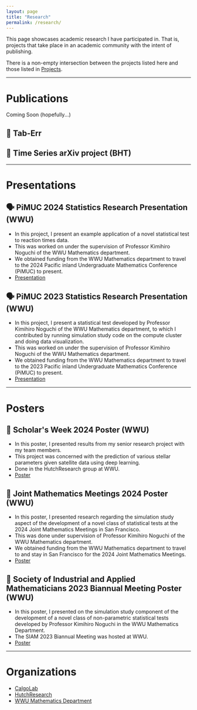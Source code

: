```yaml
---
layout: page
title: "Research"
permalink: /research/
---
```


This page showcases academic research I have participated in. That is, projects that take place in an academic community with the intent of publishing.

There is a non-empty intersection between the projects listed here and those listed in [Projects](projects.md).

---

# Publications

Coming Soon (hopefully...)

## 📝 Tab-Err

## 📝 Time Series arXiv project (BHT)

---

# Presentations

## 🗣️ PiMUC 2024 Statistics Research Presentation (WWU)

- In this project, I present an example application of a novel statistical test to reaction times data.
- This was worked on under the supervision of Professor Kimihiro Noguchi of the WWU Mathematics department.
- We obtained funding from the WWU Mathematics department to travel to the 2024 Pacific inland Undergraduate Mathematics Conference (PiMUC) to present.
- [Presentation](reports/PiMUC_2024_Presentation_Chandler.pdf)

## 🗣️ PiMUC 2023 Statistics Research Presentation (WWU)

- In this project, I present a statistical test developed by Professor Kimihiro Noguchi of the WWU Mathematics department, to which I contributed by running simulation study code on the compute cluster and doing data visualization.
- This was worked on under the supervision of Professor Kimihiro Noguchi of the WWU Mathematics department.
- We obtained funding from the WWU Mathematics department to travel to the 2023 Pacific inland Undergraduate Mathematics Conference (PiMUC) to present.
- [Presentation](reports/Presentation_WI23.pdf)

---

# Posters

## 🧮 Scholar's Week 2024 Poster (WWU)

- In this poster, I presented results from my senior research project with my team members.
- This project was concerned with the prediction of various stellar parameters given satellite data using deep learning.
- Done in the HutchResearch group at WWU.
- [Poster](reports/HR_ScholarsWeek2024.pdf)

## 🧮 Joint Mathematics Meetings 2024 Poster (WWU)

- In this poster, I presented research regarding the simulation study aspect of the development of a novel class of statistical tests at the 2024 Joint Mathematics Meetings in San Francisco.
- This was done under supervision of Professor Kimihiro Noguchi of the WWU Mathematics department.
- We obtained funding from the WWU Mathematics department to travel to and stay in San Francisco for the 2024 Joint Mathematics Meetings.
- [Poster](reports/A_Simulation_Study_for_the_Evaluation_of_a_Novel_Class_of_Statistical_Tests.pdf)

## 🧮 Society of Industrial and Applied Mathematicians 2023 Biannual Meeting Poster (WWU)

- In this poster, I presented on the simulation study component of the development of a novel class of non-parametric statistical tests developed by Professor Kimihiro Noguchi in the WWU Mathematics Department.
- The SIAM 2023 Biannual Meeting was hosted at WWU.
- [Poster](reports/SIAM2023_Poster.pdf)

---

# Organizations

- [CalgoLab](https://calgo-lab.de/)
- [HutchResearch](https://fw.cs.wwu.edu/~hutchib2/hutchresearch.html)
- [WWU Mathematics Department](https://mathematics.wwu.edu/)
